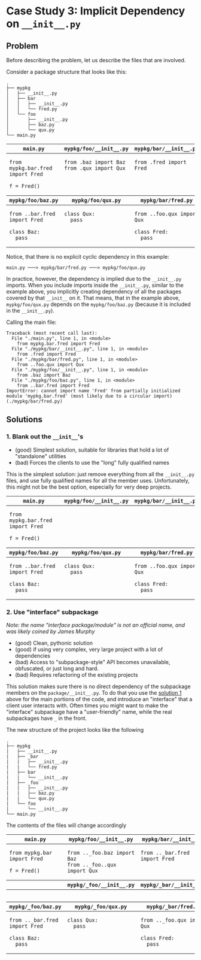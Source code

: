 # Case Study 3: Implicit Dependency on `__init__.py`

## Problem

Before describing the problem, let us describe the files that are involved.

Consider a package structure that looks like this:

```shell
.
├── mypkg
│   ├── __init__.py
│   ├── bar
│   │   ├── __init__.py
│   │   └── fred.py
│   └── foo
│       ├── __init__.py
│       ├── baz.py
│       └── qux.py
└── main.py
```

<table>
<thead>
    <tr>
      <th><code>main.py</code></th>
      <th><code>mypkg/foo/__init__.py</code></th>
      <th><code>mypkg/bar/__init__.py</code></th>
    </tr>
  </thead>
  <tbody>
    <tr style="vertical-align:top">
      <td>
      <pre><code class="language-python"><span class="hljs-keyword">from</span> mypkg.bar.fred <span class="hljs-keyword">import</span> Fred
      <span></span>
f = Fred()
</code></pre>
      </td>
      <td>
      <pre><code class="language-python"><span class="hljs-keyword">from</span> .baz <span class="hljs-keyword">import</span> Baz
<span class="hljs-keyword">from</span> .qux <span class="hljs-keyword">import</span> Qux
</code></pre>
      </td>
      <td>
      <pre><code class="language-python"><span class="hljs-keyword">from</span> .fred <span class="hljs-keyword">import</span> Fred
</code></pre>
      </td>
    </tr>
  </tbody>
<!-------------------------------------------------------------------------->
  <thead>
    <tr>
      <th><code>mypkg/foo/baz.py</code></th>
      <th><code>mypkg/foo/qux.py</code></th>
      <th><code>mypkg/bar/fred.py</code></th>
    </tr>
  </thead>
  <tbody>
    <tr style="vertical-align:top">
      <td>
      <pre><code class="language-python"><span class="hljs-keyword">from</span> ..bar.fred <span class="hljs-keyword">import</span> Fred
      <span></span>
<span class="hljs-class"><span class="hljs-keyword">class</span> <span class="hljs-title">Baz</span>:</span>
  <span class="hljs-keyword">pass</span>
</code></pre>
      </td>
      <td>
      <pre><code class="language-python"><span class="hljs-class"><span class="hljs-keyword">class</span> <span class="hljs-title">Qux</span>:</span>
  <span class="hljs-keyword">pass</span>
</code></pre>
      </td>
      <td>
      <pre><code class="language-python"><span class="hljs-keyword">from</span> ..foo.qux <span class="hljs-keyword">import</span> Qux
      <span></span>
<span class="hljs-class"><span class="hljs-keyword">class</span> <span class="hljs-title">Fred</span>:</span>
  <span class="hljs-keyword">pass</span>
</code></pre>
      </td>
    </tr>
  </tbody>
</table>

Notice, that there is no explicit cyclic dependency in this example:

```
main.py ───> mypkg/bar/fred.py ───> mypkg/foo/qux.py
```

In practice, however, the dependency is implied due to the `__init__.py` imports.
When you include imports inside the `__init__.py`, similar to the example above, you implicitly creating dependency of all the packages covered by that `__init__` on it.
That means, that in the example above, `mypkg/foo/qux.py` depends on the `mypkg/foo/baz.py` (because it is included in the `__init__.py`).

Calling the main file:

```shell
Traceback (most recent call last):
  File "./main.py", line 1, in <module>
    from mypkg.bar.fred import Fred
  File "./mypkg/bar/__init__.py", line 1, in <module>
    from .fred import Fred
  File "./mypkg/bar/fred.py", line 1, in <module>
    from ..foo.qux import Qux
  File "./mypkg/foo/__init__.py", line 1, in <module>
    from .baz import Baz
  File "./mypkg/foo/baz.py", line 1, in <module>
    from ..bar.fred import Fred
ImportError: cannot import name 'Fred' from partially initialized module 'mypkg.bar.fred' (most likely due to a circular import) (./mypkg/bar/fred.py)
```

## Solutions

### 1. Blank out the `__init__`'s

* (good) Simplest solution, suitable for libraries that hold a lot of "standalone" utilities
* (bad) Forces the clients to use the "long" fully qualified names

This is the simplest solution: just remove everything from all the `__init__.py` files, and use fully qualified names for all the member uses.
Unfortunately, this might not be the best option, especially for very deep projects.


<table>
<thead>
    <tr>
      <th><code>main.py</code></th>
      <th><code>mypkg/foo/__init__.py</code></th>
      <th><code>mypkg/bar/__init__.py</code></th>
    </tr>
  </thead>
  <tbody>
    <tr style="vertical-align:top">
      <td>
      <pre><code class="language-python"><span class="hljs-keyword">from</span> mypkg.bar.fred <span class="hljs-keyword">import</span> Fred
      <span></span>
f = Fred()
</code></pre>
      </td>
      <td>
      <pre><code class="language-python"></code></pre>
      </td>
      <td>
      <pre><code class="language-python"></code></pre>
      </td>
    </tr>
  </tbody>
<!-------------------------------------------------------------------------->
  <thead>
    <tr>
      <th><code>mypkg/foo/baz.py</code></th>
      <th><code>mypkg/foo/qux.py</code></th>
      <th><code>mypkg/bar/fred.py</code></th>
    </tr>
  </thead>
  <tbody>
    <tr style="vertical-align:top">
      <td>
      <pre><code class="language-python"><span class="hljs-keyword">from</span> ..bar.fred <span class="hljs-keyword">import</span> Fred
      <span></span>
<span class="hljs-class"><span class="hljs-keyword">class</span> <span class="hljs-title">Baz</span>:</span>
  <span class="hljs-keyword">pass</span>
</code></pre>
      </td>
      <td>
      <pre><code class="language-python"><span class="hljs-class"><span class="hljs-keyword">class</span> <span class="hljs-title">Qux</span>:</span>
  <span class="hljs-keyword">pass</span>
</code></pre>
      </td>
      <td>
      <pre><code class="language-python"><span class="hljs-keyword">from</span> ..foo.qux <span class="hljs-keyword">import</span> Qux
      <span></span>
<span class="hljs-class"><span class="hljs-keyword">class</span> <span class="hljs-title">Fred</span>:</span>
  <span class="hljs-keyword">pass</span>
</code></pre>
      </td>
    </tr>
  </tbody>
</table>

### 2. Use "interface" subpackage

*Note: the name "interface package/module" is not an official name, and was likely coined by James Murphy*

- (good) Clean, pythonic solution
- (good) if using very complex, very large project with a lot of dependencies
- (bad) Access to "subpackage-style" API becomes unavailable, obfuscated, or just long and hard.
- (bad) Requires refactoring of the existing projects

This solution makes sure there is no direct dependency of the subpackage members on the `package/__init__.py`.
To do that you use the [solution 1](#1) above for the main portions of the code, and introduce an "interface" that a client user interacts with.
Often times you might want to make the "interface" subpackage have a "user-friendly" name, while the real subpackages have `_` in the front.

The new structure of the project looks like the following

```shell
.
├── mypkg
|   ├── __init__.py
|   ├── _bar
|   |   ├── __init__.py
|   |   └── fred.py
|   ├── bar
|   |   └── __init__.py
|   ├── _foo
|   |   ├── __init__.py
|   |   ├── baz.py
|   |   └── qux.py
|   └── foo
|       └── __init__.py
└── main.py
```

The contents of the files will change accordingly

<table>
<thead>
    <tr>
      <th><code>main.py</code></th>
      <th><code>mypkg/foo/__init__.py</code></th>
      <th><code>mypkg/bar/__init__.py</code></th>
    </tr>
  </thead>
  <tbody>
    <tr style="vertical-align:top">
      <td>
      <pre><code class="language-python"><span class="hljs-keyword">from</span> mypkg.bar <span class="hljs-keyword">import</span> Fred
      <span></span>
f = Fred()
</code></pre>
      </td>
      <td>
      <pre><code class="language-python"><span class="hljs-keyword">from</span> .._foo.baz <span class="hljs-keyword">import</span> Baz
<span class="hljs-keyword">from</span> .._foo..qux <span class="hljs-keyword">import</span> Qux
</code></pre>
      </td>
      <td>
      <pre><code class="language-python"><span class="hljs-keyword">from</span> .._bar.fred <span class="hljs-keyword">import</span> Fred
</code></pre>
      </td>
    </tr>
  </tbody>
<!-------------------------------------------------------------------------->
<thead>
    <tr>
      <th></th>
      <th><code>mypkg/_foo/__init__.py</code></th>
      <th><code>mypkg/_bar/__init__.py</code></th>
    </tr>
  </thead>
  <tbody>
    <tr style="vertical-align:top">
      <td></td>
      <td>
      <pre><code class="language-python"></code></pre>
      </td>
      <td>
      <pre><code class="language-python"></code></pre>
      </td>
    </tr>
  </tbody>
<!-------------------------------------------------------------------------->
  <thead>
    <tr>
      <th><code>mypkg/_foo/baz.py</code></th>
      <th><code>mypkg/_foo/qux.py</code></th>
      <th><code>mypkg/_bar/fred.py</code></th>
    </tr>
  </thead>
  <tbody>
    <tr style="vertical-align:top">
      <td>
      <pre><code class="language-python"><span class="hljs-keyword">from</span> .._bar.fred <span class="hljs-keyword">import</span> Fred
      <span></span>
<span class="hljs-class"><span class="hljs-keyword">class</span> <span class="hljs-title">Baz</span>:</span>
  <span class="hljs-keyword">pass</span>
</code></pre>
      </td>
      <td>
      <pre><code class="language-python"><span class="hljs-class"><span class="hljs-keyword">class</span> <span class="hljs-title">Qux</span>:</span>
  <span class="hljs-keyword">pass</span>
</code></pre>
      </td>
      <td>
      <pre><code class="language-python"><span class="hljs-keyword">from</span> .._foo.qux <span class="hljs-keyword">import</span> Qux
      <span></span>
<span class="hljs-class"><span class="hljs-keyword">class</span> <span class="hljs-title">Fred</span>:</span>
  <span class="hljs-keyword">pass</span>
</code></pre>
      </td>
    </tr>
  </tbody>
</table>
